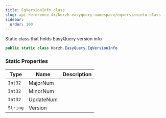 ```yaml
---
title: EqVersionInfo class
slug: api-reference-4x/korzh-easyquery-namespace/eqversioninfo-class
sidebar:
  order: 100
---
```


Static class that holds EasyQuery version info
```csharp
public static class Korzh.EasyQuery.EqVersionInfo

```

### Static Properties

| Type | Name | Description | 
| --- | --- | --- | 
| `Int32` | MajorNum |  | 
| `Int32` | MinorNum |  | 
| `Int32` | UpdateNum |  | 
| `String` | Version |  |
